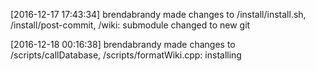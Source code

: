 [2016-12-17 17:43:34] brendabrandy made changes to /install/install.sh, /install/post-commit, /wiki: submodule changed to new git


[comment]: 8f80701a9da6fc704dcd1585604d5b39f8517df3

[2016-12-18 00:16:38] brendabrandy made changes to /scripts/callDatabase, /scripts/formatWiki.cpp:  installing


